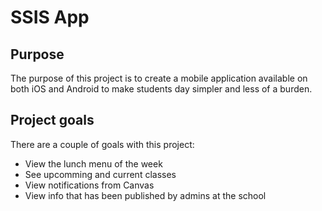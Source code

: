 # SSIS App

## Purpose

The purpose of this project is to create a mobile application available on both iOS and Android to make students day simpler and less of a burden.

## Project goals
There are a couple of goals with this project:
* View the lunch menu of the week
* See upcomming and current classes
* View notifications from Canvas
* View info that has been published by admins at the school
